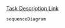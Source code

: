 [Task Description Link](https://fullstackopen.com/en/part0/fundamentals_of_web_apps#:~:text=0.5%3A%20Single%20page%20app%20diagram)

```mermaid
sequenceDiagram

```
